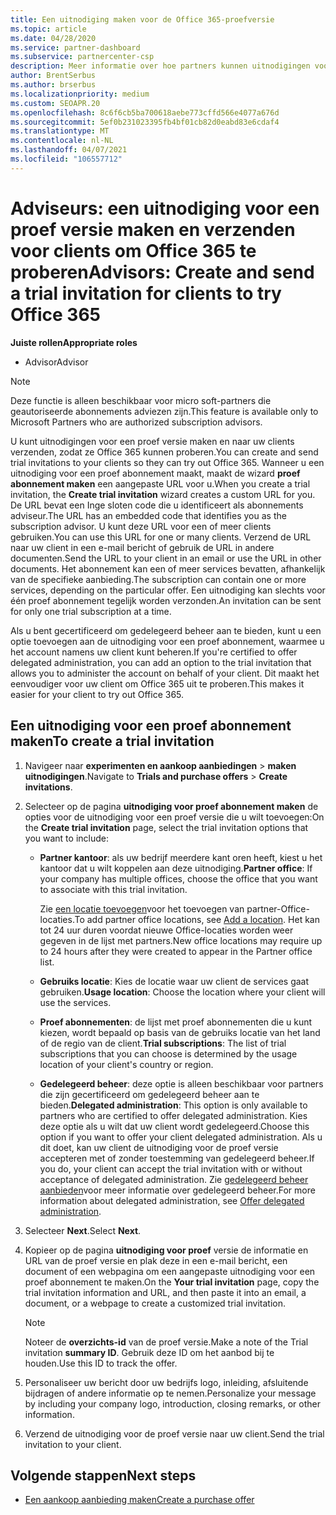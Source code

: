 ```yaml
---
title: Een uitnodiging maken voor de Office 365-proefversie
ms.topic: article
ms.date: 04/28/2020
ms.service: partner-dashboard
ms.subservice: partnercenter-csp
description: Meer informatie over hoe partners kunnen uitnodigingen voor proef abonnementen maken en verzenden voor hun clients om Office 365 te proberen. Partners zijn veel geautoriseerde abonnementen adviseur.
author: BrentSerbus
ms.author: brserbus
ms.localizationpriority: medium
ms.custom: SEOAPR.20
ms.openlocfilehash: 8c6f6cb5ba700618aebe773cffd566e4077a676d
ms.sourcegitcommit: 5ef0b231023395fb4bf01cb82d0eabd83e6cdaf4
ms.translationtype: MT
ms.contentlocale: nl-NL
ms.lasthandoff: 04/07/2021
ms.locfileid: "106557712"
---
```

# <a name="advisors-create-and-send-a-trial-invitation-for-clients-to-try-office-365"></a><span data-ttu-id="fc309-104">Adviseurs: een uitnodiging voor een proef versie maken en verzenden voor clients om Office 365 te proberen</span><span class="sxs-lookup"><span data-stu-id="fc309-104">Advisors: Create and send a trial invitation for clients to try Office 365</span></span>


<span data-ttu-id="fc309-105">**Juiste rollen**</span><span class="sxs-lookup"><span data-stu-id="fc309-105">**Appropriate roles**</span></span>

- <span data-ttu-id="fc309-106">Advisor</span><span class="sxs-lookup"><span data-stu-id="fc309-106">Advisor</span></span>

> [!NOTE]
> <span data-ttu-id="fc309-107">Deze functie is alleen beschikbaar voor micro soft-partners die geautoriseerde abonnements adviezen zijn.</span><span class="sxs-lookup"><span data-stu-id="fc309-107">This feature is available only to Microsoft Partners who are authorized subscription advisors.</span></span>

<span data-ttu-id="fc309-108">U kunt uitnodigingen voor een proef versie maken en naar uw clients verzenden, zodat ze Office 365 kunnen proberen.</span><span class="sxs-lookup"><span data-stu-id="fc309-108">You can create and send trial invitations to your clients so they can try out Office 365.</span></span> <span data-ttu-id="fc309-109">Wanneer u een uitnodiging voor een proef abonnement maakt, maakt de wizard **proef abonnement maken** een aangepaste URL voor u.</span><span class="sxs-lookup"><span data-stu-id="fc309-109">When you create a trial invitation, the **Create trial invitation** wizard creates a custom URL for you.</span></span> <span data-ttu-id="fc309-110">De URL bevat een Inge sloten code die u identificeert als abonnements adviseur.</span><span class="sxs-lookup"><span data-stu-id="fc309-110">The URL has an embedded code that identifies you as the subscription advisor.</span></span> <span data-ttu-id="fc309-111">U kunt deze URL voor een of meer clients gebruiken.</span><span class="sxs-lookup"><span data-stu-id="fc309-111">You can use this URL for one or many clients.</span></span> <span data-ttu-id="fc309-112">Verzend de URL naar uw client in een e-mail bericht of gebruik de URL in andere documenten.</span><span class="sxs-lookup"><span data-stu-id="fc309-112">Send the URL to your client in an email or use the URL in other documents.</span></span> <span data-ttu-id="fc309-113">Het abonnement kan een of meer services bevatten, afhankelijk van de specifieke aanbieding.</span><span class="sxs-lookup"><span data-stu-id="fc309-113">The subscription can contain one or more services, depending on the particular offer.</span></span> <span data-ttu-id="fc309-114">Een uitnodiging kan slechts voor één proef abonnement tegelijk worden verzonden.</span><span class="sxs-lookup"><span data-stu-id="fc309-114">An invitation can be sent for only one trial subscription at a time.</span></span>

<span data-ttu-id="fc309-115">Als u bent gecertificeerd om gedelegeerd beheer aan te bieden, kunt u een optie toevoegen aan de uitnodiging voor een proef abonnement, waarmee u het account namens uw client kunt beheren.</span><span class="sxs-lookup"><span data-stu-id="fc309-115">If you're certified to offer delegated administration, you can add an option to the trial invitation that allows you to administer the account on behalf of your client.</span></span> <span data-ttu-id="fc309-116">Dit maakt het eenvoudiger voor uw client om Office 365 uit te proberen.</span><span class="sxs-lookup"><span data-stu-id="fc309-116">This makes it easier for your client to try out Office 365.</span></span>

## <a name="to-create-a-trial-invitation"></a><span data-ttu-id="fc309-117">Een uitnodiging voor een proef abonnement maken</span><span class="sxs-lookup"><span data-stu-id="fc309-117">To create a trial invitation</span></span>

1. <span data-ttu-id="fc309-118">Navigeer naar **experimenten en aankoop aanbiedingen**  >  **maken uitnodigingen**.</span><span class="sxs-lookup"><span data-stu-id="fc309-118">Navigate to **Trials and purchase offers** > **Create invitations**.</span></span>

2. <span data-ttu-id="fc309-119">Selecteer op de pagina **uitnodiging voor proef abonnement maken** de opties voor de uitnodiging voor een proef versie die u wilt toevoegen:</span><span class="sxs-lookup"><span data-stu-id="fc309-119">On the **Create trial invitation** page, select the trial invitation options that you want to include:</span></span>

    - <span data-ttu-id="fc309-120">**Partner kantoor**: als uw bedrijf meerdere kant oren heeft, kiest u het kantoor dat u wilt koppelen aan deze uitnodiging.</span><span class="sxs-lookup"><span data-stu-id="fc309-120">**Partner office**: If your company has multiple offices, choose the office that you want to associate with this trial invitation.</span></span>

        <span data-ttu-id="fc309-121">Zie [een locatie toevoegen](manage-locations.md)voor het toevoegen van partner-Office-locaties.</span><span class="sxs-lookup"><span data-stu-id="fc309-121">To add partner office locations, see [Add a location](manage-locations.md).</span></span> <span data-ttu-id="fc309-122">Het kan tot 24 uur duren voordat nieuwe Office-locaties worden weer gegeven in de lijst met partners.</span><span class="sxs-lookup"><span data-stu-id="fc309-122">New office locations may require up to 24 hours after they were created to appear in the Partner office list.</span></span>

    - <span data-ttu-id="fc309-123">**Gebruiks locatie**: Kies de locatie waar uw client de services gaat gebruiken.</span><span class="sxs-lookup"><span data-stu-id="fc309-123">**Usage location**: Choose the location where your client will use the services.</span></span>
    - <span data-ttu-id="fc309-124">**Proef abonnementen**: de lijst met proef abonnementen die u kunt kiezen, wordt bepaald op basis van de gebruiks locatie van het land of de regio van de client.</span><span class="sxs-lookup"><span data-stu-id="fc309-124">**Trial subscriptions**: The list of trial subscriptions that you can choose is determined by the usage location of your client's country or region.</span></span>
    - <span data-ttu-id="fc309-125">**Gedelegeerd beheer**: deze optie is alleen beschikbaar voor partners die zijn gecertificeerd om gedelegeerd beheer aan te bieden.</span><span class="sxs-lookup"><span data-stu-id="fc309-125">**Delegated administration**: This option is only available to partners who are certified to offer delegated administration.</span></span> <span data-ttu-id="fc309-126">Kies deze optie als u wilt dat uw client wordt gedelegeerd.</span><span class="sxs-lookup"><span data-stu-id="fc309-126">Choose this option if you want to offer your client delegated administration.</span></span> <span data-ttu-id="fc309-127">Als u dit doet, kan uw client de uitnodiging voor de proef versie accepteren met of zonder toestemming van gedelegeerd beheer.</span><span class="sxs-lookup"><span data-stu-id="fc309-127">If you do, your client can accept the trial invitation with or without acceptance of delegated administration.</span></span> <span data-ttu-id="fc309-128">Zie [gedelegeerd beheer aanbieden](customers-revoke-admin-privileges.md)voor meer informatie over gedelegeerd beheer.</span><span class="sxs-lookup"><span data-stu-id="fc309-128">For more information about delegated administration, see [Offer delegated administration](customers-revoke-admin-privileges.md).</span></span>

3. <span data-ttu-id="fc309-129">Selecteer **Next**.</span><span class="sxs-lookup"><span data-stu-id="fc309-129">Select **Next**.</span></span>

4. <span data-ttu-id="fc309-130">Kopieer op de pagina **uitnodiging voor proef** versie de informatie en URL van de proef versie en plak deze in een e-mail bericht, een document of een webpagina om een aangepaste uitnodiging voor een proef abonnement te maken.</span><span class="sxs-lookup"><span data-stu-id="fc309-130">On the **Your trial invitation** page, copy the trial invitation information and URL, and then paste it into an email, a document, or a webpage to create a customized trial invitation.</span></span>

    > [!NOTE]
    > <span data-ttu-id="fc309-131">Noteer de **overzichts-id** van de proef versie.</span><span class="sxs-lookup"><span data-stu-id="fc309-131">Make a note of the Trial invitation **summary ID**.</span></span> <span data-ttu-id="fc309-132">Gebruik deze ID om het aanbod bij te houden.</span><span class="sxs-lookup"><span data-stu-id="fc309-132">Use this ID to track the offer.</span></span>

5. <span data-ttu-id="fc309-133">Personaliseer uw bericht door uw bedrijfs logo, inleiding, afsluitende bijdragen of andere informatie op te nemen.</span><span class="sxs-lookup"><span data-stu-id="fc309-133">Personalize your message by including your company logo, introduction, closing remarks, or other information.</span></span>

6. <span data-ttu-id="fc309-134">Verzend de uitnodiging voor de proef versie naar uw client.</span><span class="sxs-lookup"><span data-stu-id="fc309-134">Send the trial invitation to your client.</span></span>

## <a name="next-steps"></a><span data-ttu-id="fc309-135">Volgende stappen</span><span class="sxs-lookup"><span data-stu-id="fc309-135">Next steps</span></span>

- [<span data-ttu-id="fc309-136">Een aankoop aanbieding maken</span><span class="sxs-lookup"><span data-stu-id="fc309-136">Create a purchase offer</span></span>](advisor-create-a-purchase-offer.md)
